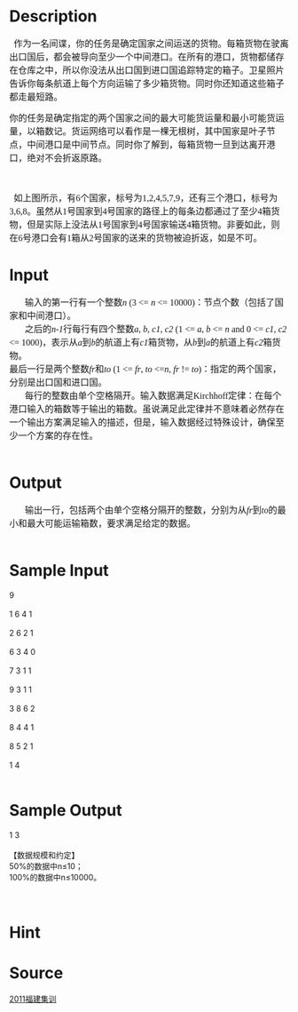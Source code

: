 
# Description

<div class="content"><div style="text-indent: 6pt"><span style="font-size: 12pt">作为一名间谍，你的任务是确定国家之间运送的货物。每箱货物在驶离出口国后，都会被导向至少一个中间港口。在所有的港口，货物都储存在仓库之中，所以你没法从出口国到进口国追踪特定的箱子。卫星照片告诉你每条航道上每个方向运输了多少箱货物。同时你还知道这些箱子都走最短路。</span></div>
<p><span style="font-size: 12pt">你的任务是确定指定的两个国家之间的最大可能货运量和最小可能货运量，以箱数记。货运网络可以看作是一棵无根树，其中国家是叶子节点，中间港口是中间节点。同时你了解到，每箱货物一旦到达离开港口，绝对不会折返原路。</span></p>
<p><span style="font-size: 12pt"><img alt="" src="/source/bzoj/2504/img/aHR0cHM6Ly9seWRzeS5jb20vSnVkZ2VPbmxpbmUvdXBsb2FkLzIwMTExMS8zLmpwZw==.jpg"/><br/>
<br/>
</span></p>
<p class="MsoNormal" style="margin: 0cm 0cm 0pt; text-indent: 6pt; mso-char-indent-count: .5"><span style="font-size: 12pt; font-family: 宋体; mso-ascii-font-family: &#39;Times New Roman&#39;; mso-hansi-font-family: &#39;Times New Roman&#39;">如上图所示，有</span><span lang="EN-US" style="font-size: 12pt"><font face="Times New Roman">6</font></span><span style="font-size: 12pt; font-family: 宋体; mso-ascii-font-family: &#39;Times New Roman&#39;; mso-hansi-font-family: &#39;Times New Roman&#39;">个国家，标号为</span><span lang="EN-US" style="font-size: 12pt"><font face="Times New Roman">1,2,4,5,7,9</font></span><span style="font-size: 12pt; font-family: 宋体; mso-ascii-font-family: &#39;Times New Roman&#39;; mso-hansi-font-family: &#39;Times New Roman&#39;">，还有三个港口，标号为</span><span lang="EN-US" style="font-size: 12pt"><font face="Times New Roman">3,6,8</font></span><span style="font-size: 12pt; font-family: 宋体; mso-ascii-font-family: &#39;Times New Roman&#39;; mso-hansi-font-family: &#39;Times New Roman&#39;">。虽然从</span><span lang="EN-US" style="font-size: 12pt"><font face="Times New Roman">1</font></span><span style="font-size: 12pt; font-family: 宋体; mso-ascii-font-family: &#39;Times New Roman&#39;; mso-hansi-font-family: &#39;Times New Roman&#39;">号国家到</span><span lang="EN-US" style="font-size: 12pt"><font face="Times New Roman">4</font></span><span style="font-size: 12pt; font-family: 宋体; mso-ascii-font-family: &#39;Times New Roman&#39;; mso-hansi-font-family: &#39;Times New Roman&#39;">号国家的路径上的每条边都通过了至少</span><span lang="EN-US" style="font-size: 12pt"><font face="Times New Roman">4</font></span><span style="font-size: 12pt; font-family: 宋体; mso-ascii-font-family: &#39;Times New Roman&#39;; mso-hansi-font-family: &#39;Times New Roman&#39;">箱货物，但是实际上没法从</span><span lang="EN-US" style="font-size: 12pt"><font face="Times New Roman">1</font></span><span style="font-size: 12pt; font-family: 宋体; mso-ascii-font-family: &#39;Times New Roman&#39;; mso-hansi-font-family: &#39;Times New Roman&#39;">号国家到</span><span lang="EN-US" style="font-size: 12pt"><font face="Times New Roman">4</font></span><span style="font-size: 12pt; font-family: 宋体; mso-ascii-font-family: &#39;Times New Roman&#39;; mso-hansi-font-family: &#39;Times New Roman&#39;">号国家输送</span><span lang="EN-US" style="font-size: 12pt"><font face="Times New Roman">4</font></span><span style="font-size: 12pt; font-family: 宋体; mso-ascii-font-family: &#39;Times New Roman&#39;; mso-hansi-font-family: &#39;Times New Roman&#39;">箱货物。非要如此，则在</span><span lang="EN-US" style="font-size: 12pt"><font face="Times New Roman">6</font></span><span style="font-size: 12pt; font-family: 宋体; mso-ascii-font-family: &#39;Times New Roman&#39;; mso-hansi-font-family: &#39;Times New Roman&#39;">号港口会有</span><span lang="EN-US" style="font-size: 12pt"><font face="Times New Roman">1</font></span><span style="font-size: 12pt; font-family: 宋体; mso-ascii-font-family: &#39;Times New Roman&#39;; mso-hansi-font-family: &#39;Times New Roman&#39;">箱从</span><span lang="EN-US" style="font-size: 12pt"><font face="Times New Roman">2</font></span><span style="font-size: 12pt; font-family: 宋体; mso-ascii-font-family: &#39;Times New Roman&#39;; mso-hansi-font-family: &#39;Times New Roman&#39;">号国家的送来的货物被迫折返，如是不可。</span><span lang="EN-US" style="font-size: 12pt"><o:p></o:p></span></p>
<p class="MsoNormal" style="margin: 0cm 0cm 0pt"><span lang="EN-US"><o:p></o:p></span></p></div>

# Input

<div class="content"><p class="MsoNormal" style="margin: 0cm 0cm 0pt"><span lang="EN-US" style="font-size: 12pt"><span style="mso-tab-count: 1"><font face="Times New Roman">       </font></span></span><span style="font-size: 12pt; font-family: 宋体; mso-ascii-font-family: &#39;Times New Roman&#39;; mso-hansi-font-family: &#39;Times New Roman&#39;">输入的第一行有一个整数</span><font face="Times New Roman"><i style="mso-bidi-font-style: normal"><span lang="EN-US" style="font-size: 12pt">n</span></i><span lang="EN-US" style="font-size: 12pt"> (3 &lt;= <i style="mso-bidi-font-style: normal">n</i> &lt;= 10000)</span></font><span style="font-size: 12pt; font-family: 宋体; mso-ascii-font-family: &#39;Times New Roman&#39;; mso-hansi-font-family: &#39;Times New Roman&#39;">：节点个数（包括了国家和中间港口）。</span><span lang="EN-US" style="font-size: 12pt"><o:p></o:p></span></p>
<p class="MsoNormal" style="margin: 0cm 0cm 0pt; text-indent: 21pt"><span style="font-size: 12pt; font-family: 宋体; mso-ascii-font-family: &#39;Times New Roman&#39;; mso-hansi-font-family: &#39;Times New Roman&#39;">之后的</span><i style="mso-bidi-font-style: normal"><span lang="EN-US" style="font-size: 12pt"><font face="Times New Roman">n-1</font></span></i><span style="font-size: 12pt; font-family: 宋体; mso-ascii-font-family: &#39;Times New Roman&#39;; mso-hansi-font-family: &#39;Times New Roman&#39;">行每行有四个整数</span><font face="Times New Roman"><i style="mso-bidi-font-style: normal"><span lang="EN-US" style="font-size: 12pt">a</span></i><span lang="EN-US" style="font-size: 12pt">, <i style="mso-bidi-font-style: normal">b</i>, <i style="mso-bidi-font-style: normal">c1</i>, <i style="mso-bidi-font-style: normal">c2</i> (1 &lt;= <i style="mso-bidi-font-style: normal">a</i>, <i style="mso-bidi-font-style: normal">b</i> &lt;= <i style="mso-bidi-font-style: normal">n</i> and 0 &lt;= <i style="mso-bidi-font-style: normal">c1</i>, <i style="mso-bidi-font-style: normal">c2</i> &lt;= 1000)</span></font><span style="font-size: 12pt; font-family: 宋体; mso-ascii-font-family: &#39;Times New Roman&#39;; mso-hansi-font-family: &#39;Times New Roman&#39;">，表示从</span><i style="mso-bidi-font-style: normal"><span lang="EN-US" style="font-size: 12pt"><font face="Times New Roman">a</font></span></i><span style="font-size: 12pt; font-family: 宋体; mso-ascii-font-family: &#39;Times New Roman&#39;; mso-hansi-font-family: &#39;Times New Roman&#39;">到</span><i style="mso-bidi-font-style: normal"><span lang="EN-US" style="font-size: 12pt"><font face="Times New Roman">b</font></span></i><span style="font-size: 12pt; font-family: 宋体; mso-ascii-font-family: &#39;Times New Roman&#39;; mso-hansi-font-family: &#39;Times New Roman&#39;">的航道上有</span><i style="mso-bidi-font-style: normal"><span lang="EN-US" style="font-size: 12pt"><font face="Times New Roman">c1</font></span></i><span style="font-size: 12pt; font-family: 宋体; mso-ascii-font-family: &#39;Times New Roman&#39;; mso-hansi-font-family: &#39;Times New Roman&#39;">箱货物，从</span><i style="mso-bidi-font-style: normal"><span lang="EN-US" style="font-size: 12pt"><font face="Times New Roman">b</font></span></i><span style="font-size: 12pt; font-family: 宋体; mso-ascii-font-family: &#39;Times New Roman&#39;; mso-hansi-font-family: &#39;Times New Roman&#39;">到</span><i style="mso-bidi-font-style: normal"><span lang="EN-US" style="font-size: 12pt"><font face="Times New Roman">a</font></span></i><span style="font-size: 12pt; font-family: 宋体; mso-ascii-font-family: &#39;Times New Roman&#39;; mso-hansi-font-family: &#39;Times New Roman&#39;">的航道上有</span><i style="mso-bidi-font-style: normal"><span lang="EN-US" style="font-size: 12pt"><font face="Times New Roman">c2</font></span></i><span style="font-size: 12pt; font-family: 宋体; mso-ascii-font-family: &#39;Times New Roman&#39;; mso-hansi-font-family: &#39;Times New Roman&#39;">箱货物。</span><span lang="EN-US" style="font-size: 12pt"><o:p></o:p></span></p>
<p class="MsoNormal" style="margin: 0cm 0cm 0pt"><span style="font-size: 12pt; font-family: 宋体; mso-ascii-font-family: &#39;Times New Roman&#39;; mso-hansi-font-family: &#39;Times New Roman&#39;">最后一行是两个整数</span><i style="mso-bidi-font-style: normal"><span lang="EN-US" style="font-size: 12pt"><font face="Times New Roman">fr</font></span></i><span style="font-size: 12pt; font-family: 宋体; mso-ascii-font-family: &#39;Times New Roman&#39;; mso-hansi-font-family: &#39;Times New Roman&#39;">和</span><font face="Times New Roman"><i style="mso-bidi-font-style: normal"><span lang="EN-US" style="font-size: 12pt">to </span></i><span lang="EN-US" style="font-size: 12pt">(1 &lt;= <i style="mso-bidi-font-style: normal">fr</i>, <i style="mso-bidi-font-style: normal">to</i> &lt;=<i style="mso-bidi-font-style: normal">n</i>, <i style="mso-bidi-font-style: normal">fr</i> != <i style="mso-bidi-font-style: normal">to</i>)</span></font><span style="font-size: 12pt; font-family: 宋体; mso-ascii-font-family: &#39;Times New Roman&#39;; mso-hansi-font-family: &#39;Times New Roman&#39;">：指定的两个国家，分别是出口国和进口国。</span><span lang="EN-US" style="font-size: 12pt"><o:p></o:p></span></p>
<p class="MsoNormal" style="margin: 0cm 0cm 0pt; text-indent: 21pt"><span style="font-size: 12pt; font-family: 宋体; mso-ascii-font-family: &#39;Times New Roman&#39;; mso-hansi-font-family: &#39;Times New Roman&#39;">每行的整数由单个空格隔开。输入数据满足</span><span lang="EN-US" style="font-size: 12pt"><font face="Times New Roman">Kirchhoff</font></span><span style="font-size: 12pt; font-family: 宋体; mso-ascii-font-family: &#39;Times New Roman&#39;; mso-hansi-font-family: &#39;Times New Roman&#39;">定律：在每个港口输入的箱数等于输出的箱数。虽说满足此定律并不意味着必然存在一个输出方案满足输入的描述，但是，输入数据经过特殊设计，确保至少一个方案的存在性<a name="_GoBack"></a>。</span><span lang="EN-US" style="font-size: 12pt"><o:p></o:p></span></p>
<p class="MsoNormal" style="margin: 0cm 0cm 0pt"><span lang="EN-US" style="font-size: 12pt"><o:p><font face="Times New Roman"> </font></o:p></span></p>
<p class="MsoNormal" style="margin: 0cm 0cm 0pt"><span lang="EN-US"><o:p></o:p></span></p></div>

# Output

<div class="content"><p class="MsoNormal" style="margin: 0cm 0cm 0pt"><span lang="EN-US" style="font-size: 12pt"><span style="mso-tab-count: 1"><font face="Times New Roman">       </font></span></span><span style="font-size: 12pt; font-family: 宋体; mso-ascii-font-family: &#39;Times New Roman&#39;; mso-hansi-font-family: &#39;Times New Roman&#39;">输出一行，包括两个由单个空格分隔开的整数，分别为从</span><i style="mso-bidi-font-style: normal"><span lang="EN-US" style="font-size: 12pt"><font face="Times New Roman">fr</font></span></i><span style="font-size: 12pt; font-family: 宋体; mso-ascii-font-family: &#39;Times New Roman&#39;; mso-hansi-font-family: &#39;Times New Roman&#39;">到</span><i style="mso-bidi-font-style: normal"><span lang="EN-US" style="font-size: 12pt"><font face="Times New Roman">to</font></span></i><span style="font-size: 12pt; font-family: 宋体; mso-ascii-font-family: &#39;Times New Roman&#39;; mso-hansi-font-family: &#39;Times New Roman&#39;">的最小和最大可能运输箱数，要求满足给定的数据。</span><span lang="EN-US" style="font-size: 12pt"><o:p></o:p></span></p>
<p class="MsoNormal" style="margin: 0cm 0cm 0pt"><span lang="EN-US" style="font-size: 12pt"><o:p><font face="Times New Roman"> </font></o:p></span></p>
<p class="MsoNormal" style="margin: 0cm 0cm 0pt; text-indent: 21pt"><span lang="EN-US"><o:p></o:p></span></p></div>

# Sample Input

<div class="content"><span class="sampledata">9<br/>
<br/>
1 6 4 1<br/>
<br/>
2 6 2 1<br/>
<br/>
6 3 4 0<br/>
<br/>
7 3 1 1<br/>
<br/>
9 3 1 1<br/>
<br/>
3 8 6 2<br/>
<br/>
8 4 4 1<br/>
<br/>
8 5 2 1<br/>
<br/>
1 4<br/>
<br/>
</span></div>

# Sample Output

<div class="content"><span class="sampledata">1 3<br/>
<br/>
【数据规模和约定】<br/>
50%的数据中n≤10；<br/>
100%的数据中n≤10000。<br/>
<br/>
 <br/>
</span></div>

# Hint

<div class="content"><p></p></div>

# Source

<div class="content"><p><a href="problemset.php?search=2011福建集训">2011福建集训</a></p></div>

